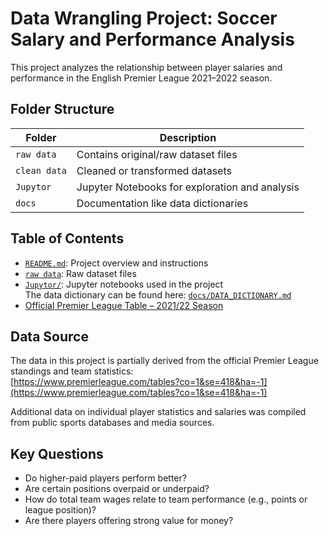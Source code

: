 #  Data Wrangling Project: Soccer Salary and Performance Analysis

This project analyzes the relationship between player salaries and performance in the English Premier League 2021–2022 season.

##  Folder Structure

| Folder            | Description |
|-------------------|-------------|
| `raw data`        | Contains original/raw dataset files |
| `clean data`    | Cleaned or transformed datasets |
| `Jupytor`       | Jupyter Notebooks for exploration and analysis |
| `docs`            | Documentation like data dictionaries |

##  Table of Contents

- [`README.md`](./README.md): Project overview and instructions  
- [`raw data`](./data/raw): Raw dataset files  
- [`Jupytor/`](./notebooks): Jupyter notebooks used in the project  
  The data dictionary can be found here: [`docs/DATA_DICTIONARY.md`](./docs/DATA_DICTIONARY.md)
-  [Official Premier League Table – 2021/22 Season](https://www.premierleague.com/tables?co=1&se=418&ha=-1)

##  Data Source

The data in this project is partially derived from the official Premier League standings and team statistics:  
[https://www.premierleague.com/tables?co=1&se=418&ha=-1](https://www.premierleague.com/tables?co=1&se=418&ha=-1)

Additional data on individual player statistics and salaries was compiled from public sports databases and media sources.

##  Key Questions

- Do higher-paid players perform better?
- Are certain positions overpaid or underpaid?
- How do total team wages relate to team performance (e.g., points or league position)?
- Are there players offering strong value for money?


